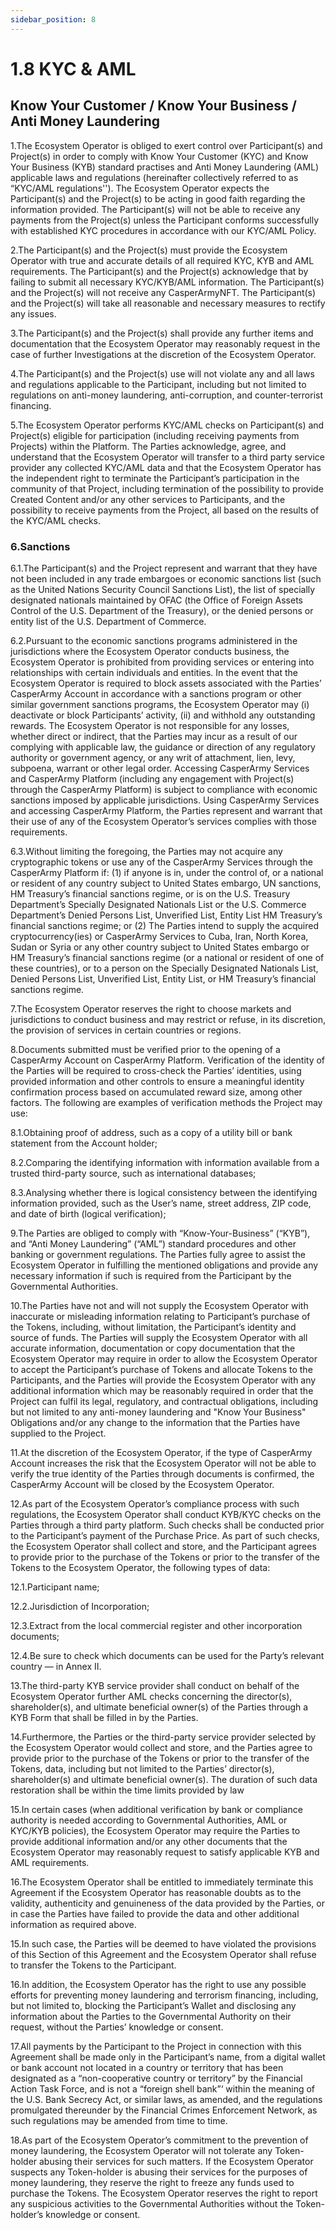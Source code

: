 ```yaml
---
sidebar_position: 8
---
```


# 1.8 KYC & AML

## Know Your Customer / Know Your Business / Anti Money Laundering
1.The Ecosystem Operator is obliged to exert control over Participant(s) and Project(s) in order to comply with Know Your Customer (KYC) and Know Your Business (KYB) standard practises and Anti Money Laundering (AML) applicable laws and regulations (hereinafter collectively referred to as “KYC/AML regulations''). The Ecosystem Operator expects the Participant(s) and the Project(s) to be acting in good faith regarding the information provided. The Participant(s) will not be able to receive any payments from the Project(s) unless the Participant conforms successfully with established KYC procedures in accordance with our KYC/AML Policy.

2.The Participant(s) and the Project(s) must provide the Ecosystem Operator with true and accurate details of all required KYC, KYB and AML requirements. The Participant(s) and the Project(s) acknowledge that by failing to submit all necessary KYC/KYB/AML information. The Participant(s) and the Project(s) will not receive any CasperArmyNFT. The Participant(s) and the Project(s) will take all reasonable and necessary measures to rectify any issues.

3.The Participant(s) and the Project(s) shall provide any further items and documentation that the Ecosystem Operator may reasonably request in the case of further Investigations at the discretion of the Ecosystem Operator.

4.The Participant(s) and the Project(s) use will not violate any and all laws and regulations applicable to the Participant, including but not limited to regulations on anti-money laundering, anti-corruption, and counter-terrorist financing.

5.The Ecosystem Operator performs KYC/AML checks on Participant(s) and Project(s) eligible for participation (including receiving payments from Projects) within the Platform. The Parties acknowledge, agree, and understand that the Ecosystem Operator will transfer to a third party service provider any collected KYC/AML data and that the Ecosystem Operator has the independent right to terminate the Participant’s participation in the community of that Project, including termination of the possibility to provide Created Content and/or any other services to Participants, and the possibility to receive payments from the Project, all based on the results of the KYC/AML checks.

### 6.Sanctions
6.1.The Participant(s) and the Project represent and warrant that they have not been included in any trade embargoes or economic sanctions list (such as the United Nations Security Council Sanctions List), the list of specially designated nationals maintained by OFAC (the Office of Foreign Assets Control of the U.S. Department of the Treasury), or the denied persons or entity list of the U.S. Department of Commerce.

6.2.Pursuant to the economic sanctions programs administered in the jurisdictions where the Ecosystem Operator conducts business, the Ecosystem Operator is prohibited from providing services or entering into relationships with certain individuals and entities. In the event that the Ecosystem Operator is required to block assets associated with the Parties’ CasperArmy Account in accordance with a sanctions program or other similar government sanctions programs, the Ecosystem Operator may (i) deactivate or block Participants’ activity, (ii) and withhold any outstanding rewards. The Ecosystem Operator is not responsible for any losses, whether direct or indirect, that the Parties may incur as a result of our complying with applicable law, the guidance or direction of any regulatory authority or government agency, or any writ of attachment, lien, levy, subpoena, warrant or other legal order. Accessing CasperArmy Services and CasperArmy Platform (including any engagement with Project(s) through the CasperArmy Platform) is subject to compliance with economic sanctions imposed by applicable jurisdictions. Using CasperArmy Services and accessing CasperArmy Platform, the Parties represent and warrant that their use of any of the Ecosystem Operator’s services complies with those requirements.

6.3.Without limiting the foregoing, the Parties may not acquire any cryptographic tokens or use any of the CasperArmy Services through the CasperArmy Platform if: (1) if anyone is in, under the control of, or a national or resident of any country subject to United States embargo, UN sanctions, HM Treasury’s financial sanctions regime, or is on the U.S. Treasury Department’s Specially Designated Nationals List or the U.S. Commerce Department’s Denied Persons List, Unverified List, Entity List HM Treasury’s financial sanctions regime; or (2) The Parties intend to supply the acquired cryptocurrency(ies) or CasperArmy Services to Cuba, Iran, North Korea, Sudan or Syria or any other country subject to United States embargo or HM Treasury’s financial sanctions regime (or a national or resident of one of these countries), or to a person on the Specially Designated Nationals List, Denied Persons List, Unverified List, Entity List, or HM Treasury’s financial sanctions regime.

7.The Ecosystem Operator reserves the right to choose markets and jurisdictions to conduct business and may restrict or refuse, in its discretion, the provision of services in certain countries or regions.

8.Documents submitted must be verified prior to the opening of a CasperArmy Account on CasperArmy Platform. Verification of the identity of the Parties will be required to cross-check the Parties’ identities, using provided information and other controls to ensure a meaningful identity confirmation process based on accumulated reward size, among other factors. The following are examples of verification methods the Project may use:

8.1.Obtaining proof of address, such as a copy of a utility bill or bank statement from the Account holder;

8.2.Comparing the identifying information with information available from a trusted third-party source, such as international databases;

8.3.Analysing whether there is logical consistency between the identifying information provided, such as the User’s name, street address, ZIP code, and date of birth (logical verification);

9.The Parties are obliged to comply with “Know-Your-Business” (“KYB”), and “Anti Money Laundering” (“AML”) standard procedures and other banking or government regulations. The Parties fully agree to assist the Ecosystem Operator in fulfilling the mentioned obligations and provide any necessary information if such is required from the Participant by the Governmental Authorities.

10.The Parties have not and will not supply the Ecosystem Operator with inaccurate or misleading information relating to Participant’s purchase of the Tokens, including, without limitation, the Participant’s identity and source of funds. The Parties will supply the Ecosystem Operator with all accurate information, documentation or copy documentation that the Ecosystem Operator may require in order to allow the Ecosystem Operator to accept the Participant’s purchase of Tokens and allocate Tokens to the Participants, and the Parties will provide the Ecosystem Operator with any additional information which may be reasonably required in order that the Project can fulfil its legal, regulatory, and contractual obligations, including but not limited to any anti-money laundering and "Know Your Business" Obligations and/or any change to the information that the Parties have supplied to the Project.

11.At the discretion of the Ecosystem Operator, if the type of CasperArmy Account increases the risk that the Ecosystem Operator will not be able to verify the true identity of the Parties through documents is confirmed, the CasperArmy Account will be closed by the Ecosystem Operator.

12.As part of the Ecosystem Operator’s compliance process with such regulations, the Ecosystem Operator shall conduct KYB/KYC checks on the Parties through a third party platform. Such checks shall be conducted prior to the Participant’s payment of the Purchase Price. As part of such checks, the Ecosystem Operator shall collect and store, and the Participant agrees to provide prior to the purchase of the Tokens or prior to the transfer of the Tokens to the Ecosystem Operator, the following types of data:

12.1.Participant name;

12.2.Jurisdiction of Incorporation;

12.3.Extract from the local commercial register and other incorporation documents;

12.4.Be sure to check which documents can be used for the Party’s relevant country — in Annex II.

13.The third-party KYB service provider shall conduct on behalf of the Ecosystem Operator further AML checks concerning the director(s), shareholder(s), and ultimate beneficial owner(s) of the Parties through a KYB Form that shall be filled in by the Parties.

14.Furthermore, the Parties or the third-party service provider selected by the Ecosystem Operator would collect and store, and the Parties agree to provide prior to the purchase of the Tokens or prior to the transfer of the Tokens, data, including but not limited to the Parties’ director(s), shareholder(s) and ultimate beneficial owner(s). The duration of such data restoration shall be within the time limits provided by law

15.In certain cases (when additional verification by bank or compliance authority is needed according to Governmental Authorities, AML or KYC/KYB policies), the Ecosystem Operator may require the Parties to provide additional information and/or any other documents that the Ecosystem Operator may reasonably request to satisfy applicable KYB and AML requirements.

16.The Ecosystem Operator shall be entitled to immediately terminate this Agreement if the Ecosystem Operator has reasonable doubts as to the validity, authenticity and genuineness of the data provided by the Parties, or in case the Parties have failed to provide the data and other additional information as required above.

15.In such case, the Parties will be deemed to have violated the provisions of this Section of this Agreement and the Ecosystem Operator shall refuse to transfer the Tokens to the Participant.

16.In addition, the Ecosystem Operator has the right to use any possible efforts for preventing money laundering and terrorism financing, including, but not limited to, blocking the Participant’s Wallet and disclosing any information about the Parties to the Governmental Authority on their request, without the Parties’ knowledge or consent.

17.All payments by the Participant to the Project in connection with this Agreement shall be made only in the Participant’s name, from a digital wallet or bank account not located in a country or territory that has been designated as a “non-cooperative country or territory” by the Financial Action Task Force, and is not a “foreign shell bank”‘ within the meaning of the U.S. Bank Secrecy Act, or similar laws, as amended, and the regulations promulgated thereunder by the Financial Crimes Enforcement Network, as such regulations may be amended from time to time.

18.As part of the Ecosystem Operator’s commitment to the prevention of money laundering, the Ecosystem Operator will not tolerate any Token-holder abusing their services for such matters. If the Ecosystem Operator suspects any Token-holder is abusing their services for the purposes of money laundering, they reserve the right to freeze any funds used to purchase the Tokens. The Ecosystem Operator reserves the right to report any suspicious activities to the Governmental Authorities without the Token-holder’s knowledge or consent.
